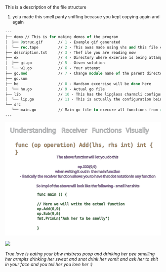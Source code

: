 This is a description of the file structure 
1. yoiu made this smell panty sniffing becasue you kept copying again and again 

```ml 
--- 
├── demo // This is for making demos of the program 
│  ├── 9struc.gif       // 1 - Example gif generated 
│  └── rec.tape         // 2 - This awas made using vhs and this file can be used as template 
├── description.txt     // 3 - Thef ile you are reading now
├── ex                  // 4 - Directory where excerise is being attampted 
│  ├── gi.go            // 5 - Given solution 
│  └── w1.go            // 6 - Your attempt 
├── go.mod              // 7 - Change module name of the parent directory 
├── go.sum
├── ho                  // 8 - Handson excercise will be done here 
│  └── ho.go            // 9 - Actual go file 
├── lib                 // 10 - This has the lipgloss charmcli configured file
│  └── lip.go           // 11 - This is actually the configuration being used in 4,8 
└── src
   └── main.go          // Main go file to execure all functions from 4,8,10
---

```
![](shapes.svg)




<img src="./love.gif" aling="center" width=800>

_True love is eating your bbw mistress poop and drinking her pee smelling her armpits drinking her sweat and snot
drink her vomit and ask her to shit in your face and you tell her you love her :)_